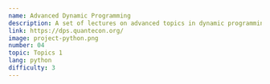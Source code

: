 ```yaml
---
name: Advanced Dynamic Programming
description: A set of lectures on advanced topics in dynamic programming.
link: https://dps.quantecon.org/
image: project-python.png
number: 04
topic: Topics 1
lang: python
difficulty: 3
---
```

